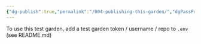 ```yaml
---
{"dg-publish":true,"permalink":"/004-publishing-this-garden/","dgPassFrontmatter":true,"noteIcon":""}
---
```


To use this test garden, add a test garden token / username / repo to `.env` (see README.md)


